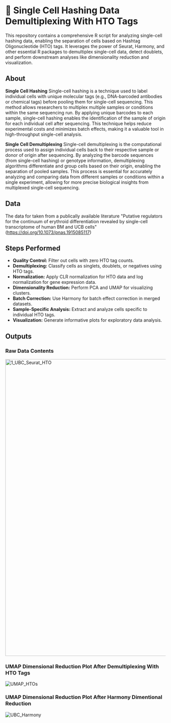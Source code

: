 # 🧬 Single Cell Hashing Data Demultiplexing With HTO Tags
 
This repository contains a comprehensive R script for analyzing single-cell hashing data, enabling the separation of cells based on Hashtag Oligonucleotide (HTO) tags. It leverages the power of Seurat, Harmony, and other essential R packages to demultiplex single-cell data, detect doublets, and perform downstream analyses like dimensionality reduction and visualization.

## About

__Single Cell Hashing__
Single-cell hashing is a technique used to label individual cells with unique molecular tags (e.g., DNA-barcoded antibodies or chemical tags) before pooling them for single-cell sequencing. This method allows researchers to multiplex multiple samples or conditions within the same sequencing run. By applying unique barcodes to each sample, single-cell hashing enables the identification of the sample of origin for each individual cell after sequencing. This technique helps reduce experimental costs and minimizes batch effects, making it a valuable tool in high-throughput single-cell analysis.

__Single Cell Demultiplexing__
Single-cell demultiplexing is the computational process used to assign individual cells back to their respective sample or donor of origin after sequencing. By analyzing the barcode sequences (from single-cell hashing) or genotype information, demultiplexing algorithms differentiate and group cells based on their origin, enabling the separation of pooled samples. This process is essential for accurately analyzing and comparing data from different samples or conditions within a single experiment, allowing for more precise biological insights from multiplexed single-cell sequencing.

## Data
The data for taken from a publically available literature "Putative regulators for the continuum of erythroid differentiation revealed by single-cell transcriptome of human BM and UCB cells" (https://doi.org/10.1073/pnas.1915085117)

## Steps Performed

* __Quality Control:__ Filter out cells with zero HTO tag counts.
* __Demultiplexing:__ Classify cells as singlets, doublets, or negatives using HTO tags.
* __Normalization:__ Apply CLR normalization for HTO data and log normalization for gene expression data.
* __Dimensionality Reduction:__ Perform PCA and UMAP for visualizing clusters.
* __Batch Correction:__ Use Harmony for batch effect correction in merged datasets.
* __Sample-Specific Analysis:__ Extract and analyze cells specific to individual HTO tags.
* __Visualization:__ Generate informative plots for exploratory data analysis.

## Outputs

### __Raw Data Contents__
<img width="930" alt="1_UBC_Seurat_HTO" src="https://github.com/user-attachments/assets/6b3e10d9-5e7b-4f30-a51d-786c118845a4">

### __UMAP Dimensional Reduction Plot After Demultiplexing With HTO Tags__
![UMAP_HTOs](https://github.com/user-attachments/assets/571c1437-763d-409b-977f-9cd750efc6b8)

### __UMAP Dimensional Reduction Plot After Harmony Dimentional Reduction__
![UBC_Harmony](https://github.com/user-attachments/assets/36608aed-85eb-4b7c-be0b-bbdcb8628c7e)



